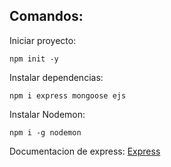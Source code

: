 ## Comandos:

Iniciar proyecto:

```
npm init -y
```

Instalar dependencias:

```
npm i express mongoose ejs
```

Instalar Nodemon:

```
npm i -g nodemon
```

Documentacion de express:
<a href="https://expressjs.com">Express</a>
